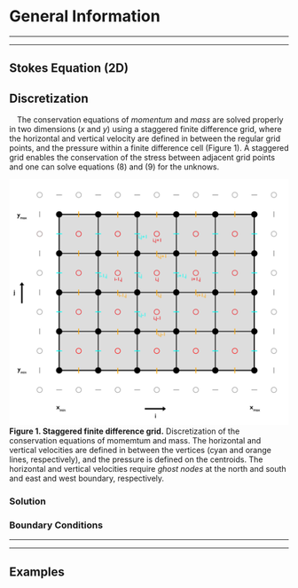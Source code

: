 # General Information

---------------------
---------------------
## Stokes Equation (2D)

## Discretization 

&emsp;The conservation equations of *momentum* and *mass* are solved properly in two dimensions (*x* and *y*) using a staggered finite difference grid, where the horizontal and vertical velocity are defined in between the regular grid points, and the pressure within a finite difference cell (Figure 1). A staggered grid enables the conservation of the stress between adjacent grid points and one can solve equations (8) and (9) for the unknows.  

<img src="./Figures/MomentumGrid_2D.png" alt="drawing" width="600"/> <br>
**Figure 1. Staggered finite difference grid.** Discretization of the conservation equations of momemtum and mass. The horizontal and vertical velocities are defined in between the vertices (cyan and orange lines, respectively), and the pressure is defined on the centroids. The horizontal and vertical velocities require *ghost nodes* at the north and south and east and west boundary, respectively. 

### Solution 

### Boundary Conditions

-----------------------
-----------------------

## Examples

<!-- 
- 1D case 
-- Discretized equations
-- Solving the equations 
--- Direct solution 
--- Defection corrections solution
- 2D case 
-->
